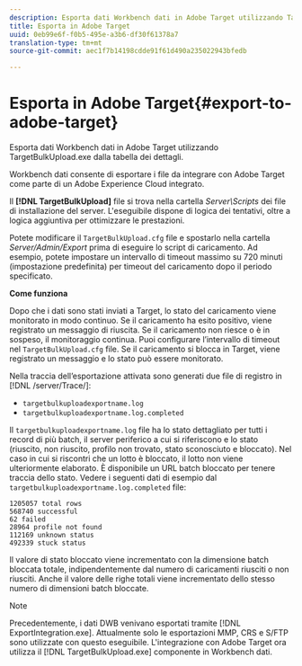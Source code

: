 ```yaml
---
description: Esporta dati Workbench dati in Adobe Target utilizzando TargetBulkUpload.exe dalla tabella dei dettagli.
title: Esporta in Adobe Target
uuid: 0eb99e6f-f0b5-495e-a3b6-df30f61378a7
translation-type: tm+mt
source-git-commit: aec1f7b14198cdde91f61d490a235022943bfedb

---
```



# Esporta in Adobe Target{#export-to-adobe-target}

Esporta dati Workbench dati in Adobe Target utilizzando TargetBulkUpload.exe dalla tabella dei dettagli.

Workbench dati consente di esportare i file da integrare con Adobe Target come parte di un Adobe Experience Cloud integrato.

Il **[!DNL TargetBulkUpload]** file si trova nella cartella *Server\Scripts* dei file di installazione del server. L&#39;eseguibile dispone di logica dei tentativi, oltre a logica aggiuntiva per ottimizzare le prestazioni.

Potete modificare il `TargetBulkUpload.cfg` file e spostarlo nella cartella *Server/Admin/Export* prima di eseguire lo script di caricamento. Ad esempio, potete impostare un intervallo di timeout massimo su 720 minuti (impostazione predefinita) per timeout del caricamento dopo il periodo specificato.

**Come funziona**

Dopo che i dati sono stati inviati a Target, lo stato del caricamento viene monitorato in modo continuo. Se il caricamento ha esito positivo, viene registrato un messaggio di riuscita. Se il caricamento non riesce o è in sospeso, il monitoraggio continua. Puoi configurare l’intervallo di timeout nel `TargetBulkUpload.cfg` file. Se il caricamento si blocca in Target, viene registrato un messaggio e lo stato può essere monitorato.

Nella traccia dell’esportazione attivata sono generati due file di registro in [!DNL /server/Trace/]:

* `targetbulkuploadexportname.log`
* `targetbulkuploadexportname.log.completed`

Il `targetbulkuploadexportname.log` file ha lo stato dettagliato per tutti i record di più batch, il server periferico a cui si riferiscono e lo stato (riuscito, non riuscito, profilo non trovato, stato sconosciuto e bloccato). Nel caso in cui si riscontri che un lotto è bloccato, il lotto non viene ulteriormente elaborato. È disponibile un URL batch bloccato per tenere traccia dello stato. Vedere i seguenti dati di esempio dal `targetbulkuploadexportname.log.completed` file:

```
1205057 total rows 
568740 successful 
62 failed 
28964 profile not found 
112169 unknown status 
492339 stuck status
```

Il valore di stato bloccato viene incrementato con la dimensione batch bloccata totale, indipendentemente dal numero di caricamenti riusciti o non riusciti. Anche il valore delle righe totali viene incrementato dello stesso numero di dimensioni batch bloccate.

>[!NOTE]
>
>Precedentemente, i dati DWB venivano esportati tramite [!DNL ExportIntegration.exe]. Attualmente solo le esportazioni MMP, CRS e S/FTP sono utilizzate con questo eseguibile. L&#39;integrazione con Adobe Target ora utilizza il [!DNL TargetBulkUpload.exe] componente in Workbench dati.

